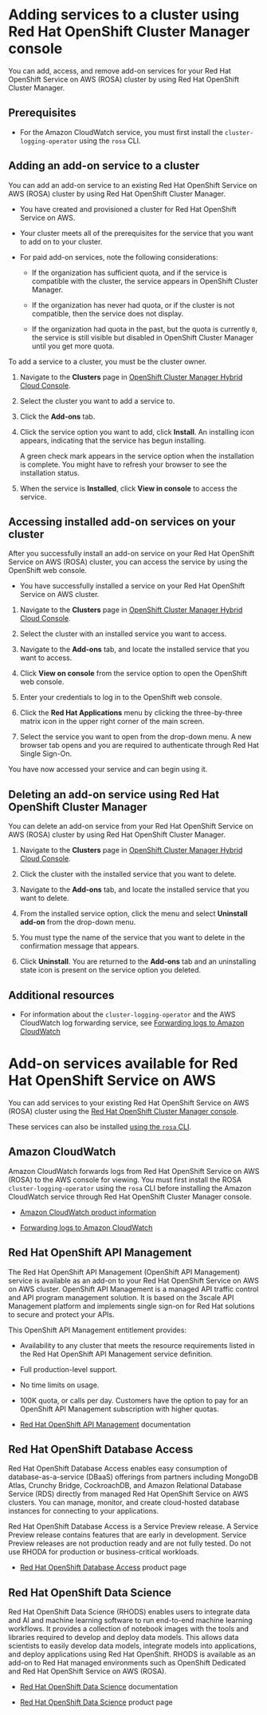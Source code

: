 # Adding services to a cluster using Red Hat OpenShift Cluster Manager console

You can add, access, and remove add-on services for your Red Hat OpenShift Service on AWS (ROSA) cluster by using Red Hat OpenShift Cluster Manager.

## Prerequisites

-   For the Amazon CloudWatch service, you must first install the `cluster-logging-operator` using the `rosa` CLI.

## Adding an add-on service to a cluster

You can add an add-on service to an existing Red Hat OpenShift Service on AWS (ROSA) cluster by using Red Hat OpenShift Cluster Manager.

-   You have created and provisioned a cluster for Red Hat OpenShift Service on AWS.

-   Your cluster meets all of the prerequisites for the service that you want to add on to your cluster.

-   For paid add-on services, note the following considerations:

    -   If the organization has sufficient quota, and if the service is compatible with the cluster, the service appears in OpenShift Cluster Manager.

    -   If the organization has never had quota, or if the cluster is not compatible, then the service does not display.

    -   If the organization had quota in the past, but the quota is currently `0`, the service is still visible but disabled in OpenShift Cluster Manager until you get more quota.



To add a service to a cluster, you must be the cluster owner.



1.  Navigate to the **Clusters** page in [OpenShift Cluster Manager Hybrid Cloud Console](https://console.redhat.com/openshift).

2.  Select the cluster you want to add a service to.

3.  Click the **Add-ons** tab.

4.  Click the service option you want to add, click **Install**. An installing icon appears, indicating that the service has begun installing.

    A green check mark appears in the service option when the installation is complete. You might have to refresh your browser to see the installation status.

5.  When the service is **Installed**, click **View in console** to access the service.

## Accessing installed add-on services on your cluster

After you successfully install an add-on service on your Red Hat OpenShift Service on AWS (ROSA) cluster, you can access the service by using the OpenShift web console.

-   You have successfully installed a service on your Red Hat OpenShift Service on AWS cluster.

1.  Navigate to the **Clusters** page in [OpenShift Cluster Manager Hybrid Cloud Console](https://console.redhat.com/openshift).

2.  Select the cluster with an installed service you want to access.

3.  Navigate to the **Add-ons** tab, and locate the installed service that you want to access.

4.  Click **View on console** from the service option to open the OpenShift web console.

5.  Enter your credentials to log in to the OpenShift web console.

6.  Click the **Red Hat Applications** menu by clicking the three-by-three matrix icon in the upper right corner of the main screen.

7.  Select the service you want to open from the drop-down menu. A new browser tab opens and you are required to authenticate through Red Hat Single Sign-On.

You have now accessed your service and can begin using it.

## Deleting an add-on service using Red Hat OpenShift Cluster Manager

You can delete an add-on service from your Red Hat OpenShift Service on AWS (ROSA) cluster by using Red Hat OpenShift Cluster Manager.

1.  Navigate to the **Clusters** page in [OpenShift Cluster Manager Hybrid Cloud Console](https://console.redhat.com/openshift).

2.  Click the cluster with the installed service that you want to delete.

3.  Navigate to the **Add-ons** tab, and locate the installed service that you want to delete.

4.  From the installed service option, click the menu and select **Uninstall add-on** from the drop-down menu.

5.  You must type the name of the service that you want to delete in the confirmation message that appears.

6.  Click **Uninstall**. You are returned to the **Add-ons** tab and an uninstalling state icon is present on the service option you deleted.

## Additional resources

-   For information about the `cluster-logging-operator` and the AWS CloudWatch log forwarding service, see [Forwarding logs to Amazon CloudWatch](https://access.redhat.com/documentation/en-us/red_hat_openshift_service_on_aws/4/html-single/logging/#cluster-logging-collector-log-forward-cloudwatch_cluster-logging-external)

# Add-on services available for Red Hat OpenShift Service on AWS

You can add services to your existing Red Hat OpenShift Service on AWS (ROSA) cluster using the [Red Hat OpenShift Cluster Manager console](#adding-service).

These services can also be installed [using the `rosa` CLI](https://access.redhat.com/documentation/en-us/red_hat_openshift_service_on_aws/4/html-single/rosa_cli/#rosa-managing-objects-cli).

## Amazon CloudWatch

Amazon CloudWatch forwards logs from Red Hat OpenShift Service on AWS (ROSA) to the AWS console for viewing. You must first install the ROSA `cluster-logging-operator` using the `rosa` CLI before installing the Amazon CloudWatch service through Red Hat OpenShift Cluster Manager console.

-   [Amazon CloudWatch product information](https://aws.amazon.com/cloudwatch/)

-   [Forwarding logs to Amazon CloudWatch](https://access.redhat.com/documentation/en-us/red_hat_openshift_service_on_aws/4/html-single/logging/#cluster-logging-collector-log-forward-cloudwatch_cluster-logging-external)

## Red Hat OpenShift API Management

The Red Hat OpenShift API Management (OpenShift API Management) service is available as an add-on to your Red Hat OpenShift Service on AWS on AWS cluster. OpenShift API Management is a managed API traffic control and API program management solution. It is based on the 3scale API Management platform and implements single sign-on for Red Hat solutions to secure and protect your APIs.

This OpenShift API Management entitlement provides:

-   Availability to any cluster that meets the resource requirements listed in the Red Hat OpenShift API Management service definition.

-   Full production-level support.

-   No time limits on usage.

-   100K quota, or calls per day. Customers have the option to pay for an OpenShift API Management subscription with higher quotas.

<!-- -->

-   [Red Hat OpenShift API Management](https://access.redhat.com/documentation/en-us/red_hat_openshift_api_management) documentation

## Red Hat OpenShift Database Access

Red Hat OpenShift Database Access enables easy consumption of database-as-a-service (DBaaS) offerings from partners including MongoDB Atlas, Crunchy Bridge, CockroachDB, and Amazon Relational Database Service (RDS) directly from managed Red Hat OpenShift Service on AWS clusters. You can manage, monitor, and create cloud-hosted database instances for connecting to your applications.

Red Hat OpenShift Database Access is a Service Preview release. A Service Preview release contains features that are early in development. Service Preview releases are not production ready and are not fully tested. Do not use RHODA for production or business-critical workloads.

-   [Red Hat OpenShift Database Access](https://www.redhat.com/en/technologies/cloud-computing/openshift/openshift-database-access) product page

## Red Hat OpenShift Data Science

Red Hat OpenShift Data Science (RHODS) enables users to integrate data and AI and machine learning software to run end-to-end machine learning workflows. It provides a collection of notebook images with the tools and libraries required to develop and deploy data models. This allows data scientists to easily develop data models, integrate models into applications, and deploy applications using Red Hat OpenShift. RHODS is available as an add-on to Red Hat managed environments such as OpenShift Dedicated and Red Hat OpenShift Service on AWS (ROSA).

-   [Red Hat OpenShift Data Science](https://access.redhat.com/documentation/en-us/red_hat_openshift_data_science/1) documentation

-   [Red Hat OpenShift Data Science](https://www.redhat.com/en/technologies/cloud-computing/openshift/openshift-data-science) product page
